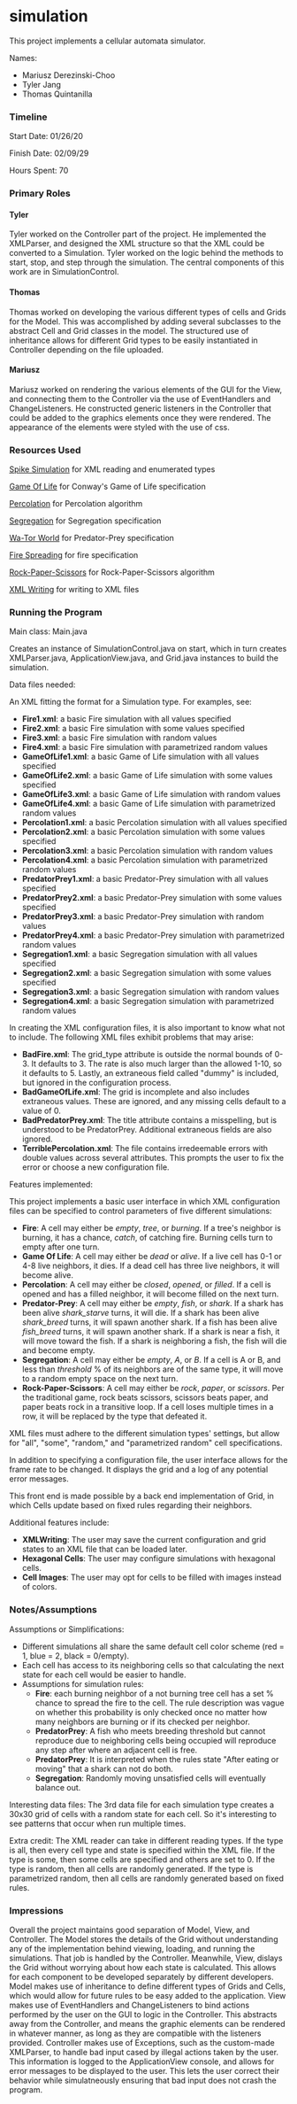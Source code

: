 simulation
====

This project implements a cellular automata simulator.

Names: 
 * Mariusz Derezinski-Choo
 * Tyler Jang
 * Thomas Quintanilla

### Timeline

Start Date: 01/26/20

Finish Date: 02/09/29

Hours Spent: 70

### Primary Roles
#### Tyler
Tyler worked on the Controller part of the project. He implemented the XMLParser, and designed the XML structure so that the XML could be converted to a Simulation. Tyler worked on the logic behind the methods to start, stop, and step through the simulation. The central components of this work are in SimulationControl.
#### Thomas
Thomas worked on developing the various different types of cells and Grids for the Model. This was accomplished by adding several subclasses to the abstract Cell and Grid classes in the model. The structured use of inheritance allows for different Grid types to be easily instantiated in Controller depending on the file uploaded.
#### Mariusz
Mariusz worked on rendering the various elements of the GUI for the View, and connecting them to the Controller via the use of EventHandlers and ChangeListeners. He constructed generic listeners in the Controller that could be added to the graphics elements once they were rendered. The appearance of the elements were styled with the use of css.
### Resources Used
[Spike Simulation](https://coursework.cs.duke.edu/compsci308_2020spring/spike_simulation) for XML reading and enumerated types

[Game Of Life](https://en.wikipedia.org/wiki/Conway's_Game_of_Life) for Conway's Game of Life specification

[Percolation](https://www2.cs.duke.edu/courses/compsci308/current/assign/02_simulation/PercolationCA.pdf) for Percolation algorithm

[Segregation](https://www2.cs.duke.edu/courses/compsci308/current/assign/02_simulation/nifty/mccown-schelling-model-segregation/) for Segregation specification

[Wa-Tor World](https://www2.cs.duke.edu/courses/compsci308/current/assign/02_simulation/nifty/scott-wator-world/) for Predator-Prey specification

[Fire Spreading](https://www2.cs.duke.edu/courses/compsci308/current/assign/02_simulation/nifty/shiflet-fire/) for fire specification

[Rock-Paper-Scissors](https://softologyblog.wordpress.com/2018/03/23/rock-paper-scissors-cellular-automata/) for Rock-Paper-Scissors algorithm

[XML Writing](https://mkyong.com/java/how-to-create-xml-file-in-java-dom/) for writing to XML files

### Running the Program

Main class: Main.java

   Creates an instance of SimulationControl.java on start, which in turn creates XMLParser.java, ApplicationView.java, and Grid.java instances to build the simulation.

Data files needed: 

   An XML fitting the format for a Simulation type. For examples, see:
 * **Fire1.xml**: a basic Fire simulation with all values specified
 * **Fire2.xml**: a basic Fire simulation with some values specified
 * **Fire3.xml**: a basic Fire simulation with random values
 * **Fire4.xml**: a basic Fire simulation with parametrized random values
 * **GameOfLife1.xml**: a basic Game of Life simulation with all values specified
 * **GameOfLife2.xml**: a basic Game of Life simulation with some values specified
 * **GameOfLife3.xml**: a basic Game of Life simulation with random values
 * **GameOfLife4.xml**: a basic Game of Life simulation with parametrized random values
 * **Percolation1.xml**: a basic Percolation simulation with all values specified
 * **Percolation2.xml**: a basic Percolation simulation with some values specified
 * **Percolation3.xml**: a basic Percolation simulation with random values
 * **Percolation4.xml**: a basic Percolation simulation with parametrized random values
 * **PredatorPrey1.xml**: a basic Predator-Prey simulation with all values specified
 * **PredatorPrey2.xml**: a basic Predator-Prey simulation with some values specified
 * **PredatorPrey3.xml**: a basic Predator-Prey simulation with random values
 * **PredatorPrey4.xml**: a basic Predator-Prey simulation with parametrized random values
 * **Segregation1.xml**: a basic Segregation simulation with all values specified
 * **Segregation2.xml**: a basic Segregation simulation with some values specified
 * **Segregation3.xml**: a basic Segregation simulation with random values
 * **Segregation4.xml**: a basic Segregation simulation with parametrized random values
 
In creating the XML configuration files, it is also important to know what not to include. The following XML files exhibit problems that may arise:
 * **BadFire.xml**: The grid_type attribute is outside the normal bounds of 0-3. It defaults to 3. The rate is also much larger than the allowed 1-10, so it defaults to 5. Lastly, an extraneous field called "dummy" is included, but ignored in the configuration process.
 * **BadGameOfLife.xml**: The grid is incomplete and also includes extraneous values. These are ignored, and any missing cells default to a value of 0.
 * **BadPredatorPrey.xml**: The title attribute contains a misspelling, but is understood to be PredatorPrey. Additional extraneous fields are also ignored.
 * **TerriblePercolation.xml**: The file contains irredeemable errors with double values across several attributes. This prompts the user to fix the error or choose a new configuration file.
 
Features implemented:

This project implements a basic user interface in which XML configuration files can be specified to control parameters of five different simulations:
 * **Fire**: A cell may either be *empty*, *tree*, or *burning*. If a tree's neighbor is burning, it has a chance, *catch*, of catching fire. Burning cells turn to empty after one turn.
 * **Game Of Life**: A cell may either be *dead* or *alive*. If a live cell has 0-1 or 4-8 live neighbors, it dies. If a dead cell has three live neighbors, it will become alive.  
 * **Percolation**: A cell may either be *closed*, *opened*, or *filled*. If a cell is opened and has a filled neighbor, it will become filled on the next turn. 
 * **Predator-Prey**: A cell may either be *empty*, *fish*, or *shark*. If a shark has been alive *shark_starve* turns, it will die. If a shark has been alive *shark_breed* turns, it will spawn another shark. If a fish has been alive *fish_breed* turns, it will spawn another shark. If a shark is near a fish, it will move toward the fish. If a shark is neighboring a fish, the fish will die and become empty. 
 * **Segregation**: A cell may either be *empty*, *A*, or *B*. If a cell is A or B, and less than *threshold* % of its neighbors are of the same type, it will move to a random empty space on the next turn.
 * **Rock-Paper-Scissors**: A cell may either be *rock*, *paper*, or *scissors*. Per the traditional game, rock beats scissors, scissors beats paper, and paper beats rock in a transitive loop. If a cell loses multiple times in a row, it will be replaced by the type that defeated it.

XML files must adhere to the different simulation types' settings, but allow for "all", "some", "random," and "parametrized random" cell specifications.

In addition to specifying a configuration file, the user interface allows for the frame rate to be changed. It displays the grid and a log of any potential error messages.

This front end is made possible by a back end implementation of Grid, in which Cells update based on fixed rules regarding their neighbors.

Additional features include:
 * **XMLWriting**: The user may save the current configuration and grid states to an XML file that can be loaded later.
 * **Hexagonal Cells**: The user may configure simulations with hexagonal cells.
 * **Cell Images**: The user may opt for cells to be filled with images instead of colors.
### Notes/Assumptions

Assumptions or Simplifications:
* Different simulations all share the same default cell color scheme (red = 1, blue = 2, black = 0/empty).
* Each cell has access to its neighboring cells so that calculating the next state for each cell would be easier to handle.
* Assumptions for simulation rules:
   * **Fire**: each burning neighbor of a not burning tree cell has a set % chance to spread the fire to the cell. 
   The rule description was vague on whether this probability is only checked once no matter how many neighbors are burning or if its checked per neighbor.
   * **PredatorPrey**: A fish who meets breeding threshold but cannot reproduce due to neighboring cells being occupied will reproduce any step after where an adjacent cell is free.
   * **PredatorPrey**: It is interpreted when the rules state "After eating or moving" that a shark can not do both.
   * **Segregation**: Randomly moving unsatisfied cells will eventually balance out.

Interesting data files: The 3rd data file for each simulation type creates a 30x30 grid of cells with a random state for each cell. 
So it's interesting to see patterns that occur when run multiple times.

Extra credit: The XML reader can take in different reading types. 
If the type is all, then every cell type and state is specified within the XML file. 
If the type is some, then some cells are specified and others are set to 0.
If the type is random, then all cells are randomly generated.
If the type is parametrized random, then all cells are randomly generated based on fixed rules.


### Impressions
Overall the project maintains good separation of Model, View, and Controller. The Model stores the details of the Grid without understanding any of the implementation behind viewing, loading, and running the simulations. That job is handled by the Controller. Meanwhile, View, dislays the Grid without worrying about how each state is calculated. This allows for each component to be developed separately by different developers. Model makes use of inheritance to define different types of Grids and Cells, which would allow for future rules to be easy added to the application. View makes use of EventHandlers and ChangeListeners to bind actions performed by the user on the GUI to logic in the Controller. This abstracts away from the Controller, and means the graphic elements can be rendered in whatever manner, as long as they are compatible with the listeners provided. Controller makes use of Exceptions, such as the custom-made XMLParser, to handle bad input cased by illegal actions taken by the user. This information is logged to the ApplicationView console, and allows for error messages to be displayed to the user. This lets the user correct their behavior while simulatneously ensuring that bad input does not crash the program.

